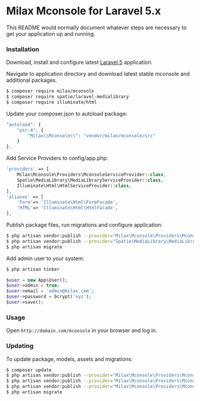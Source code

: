 # Milax Mconsole for Laravel 5.x #

This README would normally document whatever steps are necessary to get your application up and running.

### Installation ###

Download, install and configure latest [Laravel 5](http://laravel.com) application.

Navigate to application directory and download latest stable mconsole and additional packages.

```sh
$ composer require milax/mconsole
$ composer require spatie/laravel-medialibrary
$ composer require illuminate/html
```

Update your composer.json to autoload package:

```javascript
"autoload": {
    "psr-4": {
		"Milax\\Mconsole\\": "vendor/milax/mconsole/src"
    }
},
```

Add Service Providers to config/app.php:

```php
'providers' => [
    Milax\Mconsole\Providers\MconsoleServiceProvider::class,
    Spatie\MediaLibrary\MediaLibraryServiceProvider::class,
    Illuminate\Html\HtmlServiceProvider::class,
],
'aliases' => [
	'Form'=> 'Illuminate\Html\FormFacade',
	'HTML'=> 'Illuminate\Html\HtmlFacade',
],
```

Publish package files, run migrations and configure application:

```sh
$ php artisan vendor:publish --provider="Milax\Mconsole\Providers\MconsoleServiceProvider"
$ php artisan vendor:publish --provider="Spatie\MediaLibrary\MediaLibraryServiceProvider"
$ php artisan migrate
```

Add admin user to your system:

```sh
$ php artisan tinker
```

```php
$user = new App\User();
$user->admin = true;
$user->email = 'admin@milax.com';
$user->password = bcrypt('xyz');
$user->save();
```


### Usage ###

Open `http://domain.com/mconsole` in your browser and log in.

### Updating ###

To update package, models, assets and migrations:

```sh
$ composer update
$ php artisan vendor:publish --provider="Milax\Mconsole\Providers\MconsoleServiceProvider" --tag=migrations --force
$ php artisan vendor:publish --provider="Milax\Mconsole\Providers\MconsoleServiceProvider" --tag=models --force
$ php artisan vendor:publish --provider="Milax\Mconsole\Providers\MconsoleServiceProvider" --tag=assets --force
$ php artisan migrate
```